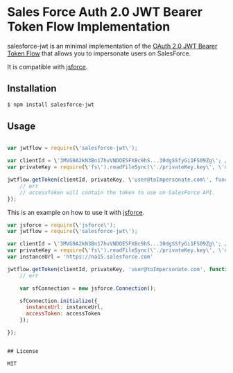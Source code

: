 Sales Force Auth 2.0 JWT Bearer Token Flow Implementation
=============
salesforce-jwt is an minimal implementation of the [OAuth 2.0 JWT Bearer Token Flow](https://help.salesforce.com/HTViewHelpDoc?id=remoteaccess_oauth_jwt_flow.htm&language=en_US) that allows you to impersonate users on SalesForce.

It is compatible with [jsforce](https://github.com/jsforce/jsforce).

## Installation

```bash
$ npm install salesforce-jwt
```

## Usage

```javascript

var jwtflow = require(\'salesforce-jwt\');

var clientId = \'3MVG9A2kN3Bn17hvVNDOE5FX8c9hS...30dgSSfyGi1FS09Zg\'; // This is the connected app consumerKey
var privateKey = require(\'fs\').readFileSync(\'./privateKey.key\', \'utf8\');

jwtflow.getToken(clientId, privateKey, \'user@toImpersonate.com\', function(err, accessToken) {
	// err
	// accessToken will contain the token to use on SalesForce API.
});

```

This is an example on how to use it with [jsforce](https://github.com/jsforce/jsforce).

```javascript
var jsforce = require(\'jsforce\');
var jwtflow = require(\'salesforce-jwt\');

var clientId = \'3MVG9A2kN3Bn17hvVNDOE5FX8c9hS...30dgSSfyGi1FS09Zg\'; // This is the connected app consumerKey
var privateKey = require(\'fs\').readFileSync(\'./privateKey.key\', \'utf8\');
var instanceUrl = 'https://na15.salesforce.com'

jwtflow.getToken(clientId, privateKey, 'user@toImpersonate.com', function(err, accessToken) {
	// err

	var sfConnection = new jsforce.Connection();

    sfConnection.initialize({
      instanceUrl: instanceUrl,
      accessToken: accessToken
    });

});


## License

MIT




